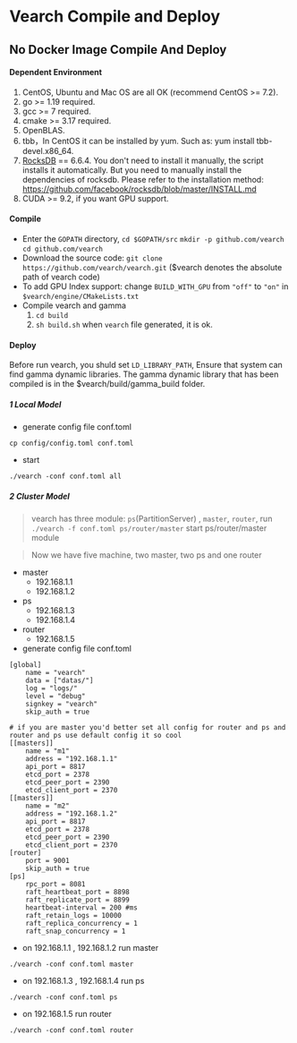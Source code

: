 # Vearch Compile and Deploy

## No Docker Image Compile And Deploy

#### Dependent Environment 

   1. CentOS, Ubuntu and Mac OS are all OK (recommend CentOS >= 7.2).
   2. go >= 1.19 required.
   3. gcc >= 7 required.
   4. cmake >= 3.17 required.
   5. OpenBLAS.
   6. tbb，In CentOS it can be installed by yum. Such as: yum install tbb-devel.x86_64.
   7. [RocksDB](https://github.com/facebook/rocksdb) == 6.6.4. You don't need to install it manually, the script installs it automatically. But you need to manually install the dependencies of rocksdb. Please refer to the installation method: https://github.com/facebook/rocksdb/blob/master/INSTALL.md
   8. CUDA >= 9.2, if you want GPU support.
#### Compile 
   * Enter the `GOPATH` directory, `cd $GOPATH/src` `mkdir -p github.com/vearch` `cd github.com/vearch`
   * Download the source code: `git clone https://github.com/vearch/vearch.git` ($vearch denotes the absolute path of vearch code)
   * To add GPU Index support: change `BUILD_WITH_GPU` from `"off"` to `"on"` in `$vearch/engine/CMakeLists.txt` 
   * Compile vearch and gamma
      1. `cd build`
      2. `sh build.sh`
      when `vearch` file generated, it is ok.
      
#### Deploy
   Before run vearch, you shuld set `LD_LIBRARY_PATH`, Ensure that system can find gamma dynamic libraries. The gamma dynamic library that has been compiled is in the $vearch/build/gamma_build folder.
   ##### 1 Local Model
   * generate config file conf.toml
     
```
cp config/config.toml conf.toml
```
   * start

````
./vearch -conf conf.toml all
````

   ##### 2 Cluster Model
   > vearch has three module: `ps`(PartitionServer) , `master`, `router`, run `./vearch -f conf.toml ps/router/master` start ps/router/master module

   > Now we have five machine, two master, two ps and one router

* master
    * 192.168.1.1
    * 192.168.1.2
* ps
    * 192.168.1.3
    * 192.168.1.4
* router
    * 192.168.1.5
* generate config file conf.toml

````
[global]
    name = "vearch"
    data = ["datas/"]
    log = "logs/"
    level = "debug"
    signkey = "vearch"
    skip_auth = true

# if you are master you'd better set all config for router and ps and router and ps use default config it so cool
[[masters]]
    name = "m1"
    address = "192.168.1.1"
    api_port = 8817
    etcd_port = 2378
    etcd_peer_port = 2390
    etcd_client_port = 2370
[[masters]]
    name = "m2"
    address = "192.168.1.2"
    api_port = 8817
    etcd_port = 2378
    etcd_peer_port = 2390
    etcd_client_port = 2370
[router]
    port = 9001
    skip_auth = true
[ps]
    rpc_port = 8081
    raft_heartbeat_port = 8898
    raft_replicate_port = 8899
    heartbeat-interval = 200 #ms
    raft_retain_logs = 10000
    raft_replica_concurrency = 1
    raft_snap_concurrency = 1
````
* on 192.168.1.1 , 192.168.1.2  run master

````
./vearch -conf conf.toml master
````

* on 192.168.1.3 , 192.168.1.4 run ps

````
./vearch -conf conf.toml ps
````

* on 192.168.1.5 run router

````
./vearch -conf conf.toml router
````
